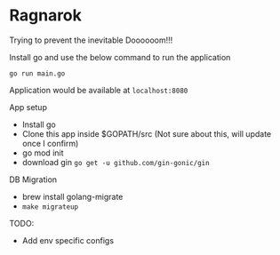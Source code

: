 # Ragnarok
Trying to prevent the inevitable Doooooom!!!

Install go and use the below command to run the application

`go run main.go`

Application would be available at `localhost:8080`

App setup
- Install go
- Clone this app inside $GOPATH/src (Not sure about this, will update once I confirm)
- go mod init
- download gin `go get -u github.com/gin-gonic/gin`

DB Migration
- brew install golang-migrate
- `make migrateup`

TODO:
- Add env specific configs